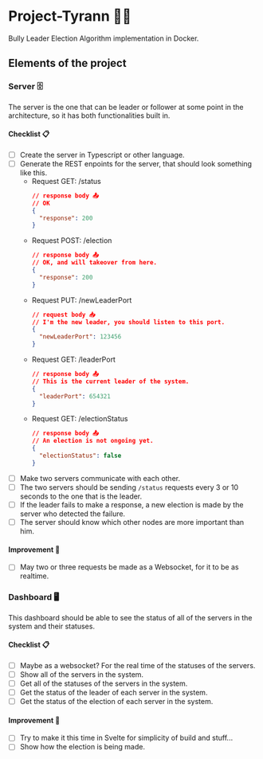 # Project-Tyrann 👩‍⚖️
Bully Leader Election Algorithm implementation in Docker.

## Elements of the project

### Server 🗄

The server is the one that can be leader or follower at some point in the architecture, so it has both functionalities built in.

#### Checklist 📋
- [ ] Create the server in Typescript or other language.
- [ ] Generate the REST enpoints for the server, that should look something like this.
  - Request GET: /status
    ```JSON
    // response body 📤
    // OK
    {
      "response": 200
    }
    ```
  - Request POST: /election
    ```JSON
    // response body 📤
    // OK, and will takeover from here.
    {
      "response": 200 
    }
    ```
  - Request PUT: /newLeaderPort
    ```JSON
    // request body 📥
    // I'm the new leader, you should listen to this port.
    {
      "newLeaderPort": 123456
    }
    ```
  - Request GET: /leaderPort
    ```JSON
    // response body 📤
    // This is the current leader of the system.
    {
      "leaderPort": 654321
    }
    ```
  - Request GET: /electionStatus
    ```JSON
    // response body 📤
    // An election is not ongoing yet.
    {
      "electionStatus": false
    }
    ```
- [ ] Make two servers communicate with each other.
- [ ] The two servers should be sending `/status` requests every 3 or 10 seconds to the one that is the leader.
- [ ] If the leader fails to make a response, a new election is made by the server who detected the failure.
- [ ] The server should know which other nodes are more important than him.

#### Improvement 🎉
- [ ] May two or three requests be made as a Websocket, for it to be as realtime.

### Dashboard 🖥

This dashboard should be able to see the status of all of the servers in the system and their statuses.

#### Checklist 📋
 - [ ] Maybe as a websocket? For the real time of the statuses of the servers.
 - [ ] Show all of the servers in the system.
 - [ ] Get all of the statuses of the servers in the system.
 - [ ] Get the status of the leader of each server in the system.
 - [ ] Get the status of the election of each server in the system.

#### Improvement 🎉
 - [ ] Try to make it this time in Svelte for simplicity of build and stuff...
 - [ ] Show how the election is being made.
